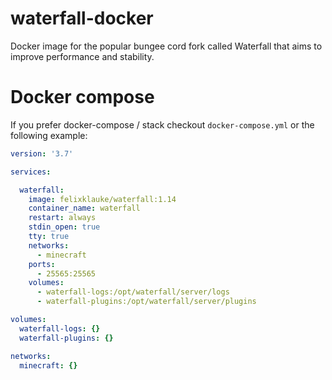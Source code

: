 # waterfall-docker
Docker image for the popular bungee cord fork called Waterfall that aims to improve performance and stability.

# Docker compose
If you prefer docker-compose / stack checkout `docker-compose.yml` or the following example:
```yaml
version: '3.7'

services:

  waterfall:
    image: felixklauke/waterfall:1.14
    container_name: waterfall
    restart: always
    stdin_open: true
    tty: true
    networks:
      - minecraft
    ports:
      - 25565:25565
    volumes:
      - waterfall-logs:/opt/waterfall/server/logs
      - waterfall-plugins:/opt/waterfall/server/plugins

volumes:
  waterfall-logs: {}
  waterfall-plugins: {}

networks:
  minecraft: {}

```
